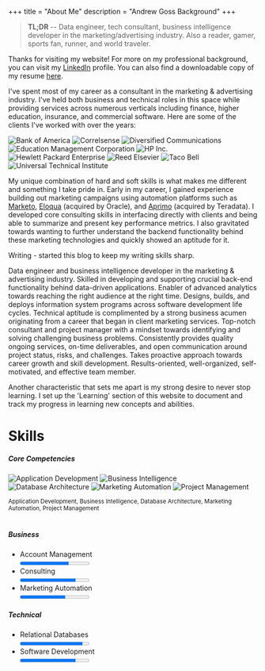 +++
title = "About Me"
description = "Andrew Goss Background"
+++

> <b>TL;DR</b> -- Data engineer, tech consultant, business intelligence developer in the marketing/advertising industry. Also a reader, gamer, sports fan, runner, and world traveler.

<!--Blog post ideas:

- Building my first virtual machine (Ubuntu)
- Why I started programming in Go (server side language)
- Website iterations I went through (templates, Google App Engine, Wordpress, etc.)
- Why it is important to have a web presence as a developer
- Twitter API authentication for Go
- Coding practice sites
- Top travel photos (my favorites)-->

Thanks for visiting my website! For more on my professional background, you can visit my <a href="https://www.linkedin.com/in/andrewrgoss" target="_blank">LinkedIn</a> profile. You can also find a downloadable copy of my resume [here](/AndrewGoss_Resume.pdf).

I've spent most of my career as a consultant in the marketing & advertising industry. I've held both business and technical roles in this space while providing services across numerous verticals including finance, higher education, insurance, and commercial software. Here are some of the clients I've worked with over the years:

![Bank of America](/img/BoA_logo.png "Bank of America")
![Correlsense](/img/Correlsense_logo.png "Correlsense")
![Diversified Communications](/img/DBC_logo.png "Diversified Communications")
![Education Management Corporation](/img/EDMC_logo.png "Education Management Corporation")
![HP Inc.](/img/HP_logo.png "HP Inc.")
![Hewlett Packard Enterprise](/img/HPE_logo.png "Hewlett Packard Enterprise")
![Reed Elsevier](/img/Reed_Elsevier_logo.png "Reed Elsevier")
![Taco Bell](/img/TB_logo.png "Taco Bell")
![Universal Technical Institute](/img/UTI_logo.jpg "Universal Technical Institute")

My unique combination of hard and soft skills is what makes me different and something I take pride in. Early in my career, I gained experience building out marketing campaigns using automation platforms such as <a href="https://www.marketo.com" target="_blank">Marketo</a>, 
<a href="https://www.oracle.com/marketingcloud/products/cross-channel/marketing-to-businesses.html" target="_blank">Eloqua</a> (acquired by Oracle), and <a href="http://marketing.teradata.com" target="_blank">Aprimo</a> (acquired by Teradata). I developed core consulting skills in interfacing directly with clients and being able to summarize and present key performance metrics. I also gravitated towards wanting to further understand the backend functionality behind these marketing technologies and quickly showed an aptitude for it. 

Writing - started this blog to keep my writing skills sharp.

Data engineer and business intelligence developer in the marketing & advertising industry. Skilled in developing and supporting crucial back-end functionality behind data-driven applications. Enabler of advanced analytics towards reaching the right audience at the right time. Designs, builds, and deploys information system programs across software development life cycles. Technical aptitude is complimented by a strong business acumen originating from a career that began in client marketing services. Top-notch consultant and project manager with a mindset towards identifying and solving challenging business problems. Consistently provides quality ongoing services, on-time deliverables, and open communication around project status, risks, and challenges. Takes proactive approach towards career growth and skill development. Results-oriented, well-organized, self-motivated, and effective team member.

Another characteristic that sets me apart is my strong desire to never stop learning. I set up the 'Learning' section of this website to document and track my progress in learning new concepts and abilities.

# Skills
##### Core Competencies
![Application Development](/img/coding.png "Application Development")
![Business Intelligence](/img/analysis.png "Business Intelligence")
![Database Architecture](/img/database.png "Database Architecture") 
![Marketing Automation](/img/gears.png "Marketing Automation")
![Project Management](/img/projectmanagement.png "Project Management")

<sub>Application Development, Business Intelligence, Database Architecture, Marketing Automation, Project Management</sub><br><br>

<!--<div class="img">
    <img src="/img/coding.png" alt="Application Development">
  <div class="desc">Application Development</div>
</div>
<div class="img">
    <img src="/img/analysis.png" alt="Business Intelligence">
  <div class="desc">Business Intelligence</div>
</div>
<div class="img">
    <img src="/img/database.png" alt="Database Architecture">
  <div class="desc">Database Architecture</div>
</div>
<div class="img">
    <img src="/img/gears.png" alt="Marketing Automation">
  <div class="desc">Marketing Automation</div>
</div>
<div class="img">
    <img src="/img/projectmanagement.png" alt="Project Management">
  <div class="desc">Project Management</div>
</div>-->

##### Business
<ul class="compact">
<li>
 <label>Account Management</label><br>
 <progress max="1.0" value="0.7"></progress>
</li>
<li>
 <label>Consulting</label><br>
 <progress max="1.0" value="0.8"></progress>
</li>
<li>
 <label>Marketing Automation</label><br>
 <progress max="1.0" value="0.65"></progress>
</li>
</ul>

##### Technical
<ul class="compact">
<li>
 <label>Relational Databases</label><br>
 <progress max="1.0" value="0.9"></progress>
</li>
<li>
 <label>Software Development</label><br>
 <progress max="1.0" value="0.8"></progress>
</li>
</ul>